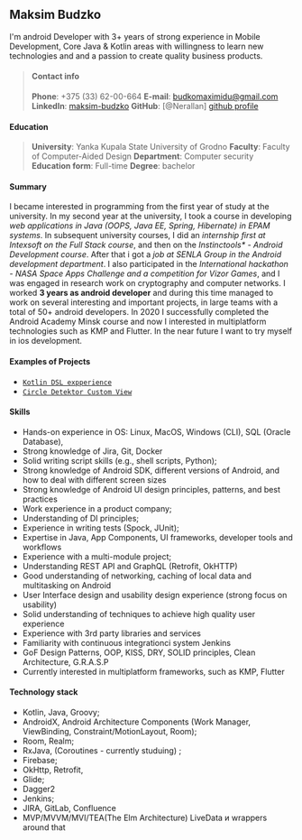## Maksim Budzko

I'm android Developer with 3+ years of strong experience in Mobile Development, Core Java & Kotlin areas with willingness to learn new technologies and and a passion to create quality business products.

> #### Contact info
> __Phone__: +375 (33) 62-00-664 
__E-mail__: budkomaximidu@gmail.com
__LinkedIn__: [maksim-budzko][linkedin profile]
__GitHub__: [@Nerallan] [github profile]

#### Education

> __University__: Yanka Kupala State University of Grodno
> __Faculty__: Faculty of Computer-Aided Design
> __Department__: Computer security
> __Education form__: Full-time
> __Degree__: bachelor

#### Summary

I became interested in programming from the first year of study at the university. 
In my second year at the university, I took a course in developing _web applications 
in Java (OOPS, Java EE, Spring, Hibernate) in EPAM systems_.
In subsequent university courses, I did an _internship first at Intexsoft on the Full Stack course_, 
and then on the _Instinctools* - Android Development course_. 
After that i got a _job at SENLA Group in the Android development department_. 
I also participated in the _International hackathon - NASA Space Apps Challenge and a competition for Vizor Games_, 
and I was engaged in research work on cryptography and computer networks. I worked __3 years as android developer__ and during this time managed to work on several interesting and important projects, in large teams with a total of 50+ android developers. In 2020 I successfully completed the Android Academy Minsk course and now I interested in multiplatform technologies such as KMP and Flutter. In the near future I want to try myself in ios development. 

#### Examples of Projects

- [``Kotlin DSL expperience``][dsl_template] 
- [``Circle Detektor Custom View``][custom_view] 

#### Skills

- Hands-on experience in OS: Linux, MacOS, Windows (CLI), SQL (Oracle Database), 
- Strong knowledge of Jira, Git, Docker
- Solid writing script skills (e.g., shell scripts, Python);
- Strong knowledge of Android SDK, different versions of Android, and how to deal with different screen sizes
- Strong knowledge of Android UI design principles, patterns, and best practices
- Work experience in a product company;
- Understanding of DI principles; 
- Experience in writing tests (Spock, JUnit); 
- Expertise in Java, App Components, UI frameworks, developer tools and workflows
- Experience with a multi-module project; 
- Understanding REST API and GraphQL (Retrofit, OkHTTP)
- Good understanding of networking, caching of local data and multitasking on Android
- User Interface design and usability design experience (strong focus on usability)
- Solid understanding of techniques to achieve high quality user experience
- Experience with 3rd party libraries and services
- Familiarity with continuous integrationci system Jenkins 
- GoF Design Patterns, OOP, KISS, DRY, SOLID principles, Clean Architecture, G.R.A.S.P
- Currently interested in multiplatform frameworks, such as KMP, Flutter

#### Technology stack 

- Kotlin, Java, Groovy;
- AndroidX, Android Architecture Components (Work Manager, ViewBinding, Constraint/MotionLayout, Room);
- Room, Realm;
- RxJava, (Coroutines - currently studuing) ;
- Firebase;
- OkHttp, Retrofit, 
- Glide;
- Dagger2
- Jenkins;
- JIRA, GitLab, Confluence
- MVP/MVVM/MVI/TEA(The Elm Architecture) LiveData и wrappers around that


[linkedin profile]: https://www.linkedin.com/in/maksim-budzko-3443001ba
[github profile]: https://github.com/Nerallan 
[dsl_template]: https://github.com/Nerallan/dsl_template
[custom_view]:https://github.com/Nerallan/CircleDetector
